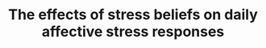 --- 
abstract: '' 
authors: 
 - laferton
 -  S Fischer
 -  admin
 -  NM Stenzel
 -  J Zimmermann
doi: '' 
featured: false 
publication: '*Annals of Behavioral Medicine*, 174' 
publication_short: '' 
publishDate: '2020-01-01' 
title: 'The effects of stress beliefs on daily affective stress responses' 
url_code: '' 
url_dataset: '' 
url_pdf: '' 
url_poster: '' 
url_project: '' 
url_slides: '' 
url_source: '' 
url_video: '' 
---